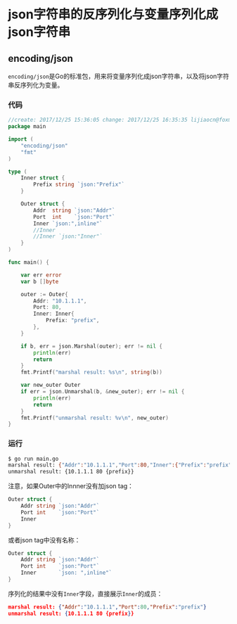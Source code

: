 # json字符串的反序列化与变量序列化成json字符串

## encoding/json

`encoding/json`是Go的标准包，用来将变量序列化成json字符串，以及将json字符串反序列化为变量。

### 代码

```go
//create: 2017/12/25 15:36:05 change: 2017/12/25 16:35:35 lijiaocn@foxmail.com
package main

import (
    "encoding/json"
    "fmt"
)

type (
    Inner struct {
        Prefix string `json:"Prefix"`
    }

    Outer struct {
        Addr  string `json:"Addr"`
        Port  int    `json:"Port"`
        Inner `json:",inline"`
        //Inner
        //Inner `json:"Inner"`
    }
)

func main() {

    var err error
    var b []byte

    outer := Outer{
        Addr: "10.1.1.1",
        Port: 80,
        Inner: Inner{
            Prefix: "prefix",
        },
    }

    if b, err = json.Marshal(outer); err != nil {
        println(err)
        return
    }
    fmt.Printf("marshal result: %s\n", string(b))

    var new_outer Outer
    if err = json.Unmarshal(b, &new_outer); err != nil {
        println(err)
        return
    }
    fmt.Printf("unmarshal result: %v\n", new_outer)
}
```

### 运行

```bash
$ go run main.go
marshal result: {"Addr":"10.1.1.1","Port":80,"Inner":{"Prefix":"prefix"}}
unmarshal result: {10.1.1.1 80 {prefix}}
```

注意，如果Outer中的Innner没有加json tag：

```go
Outer struct {
    Addr string `json:"Addr"`
    Port int    `json:"Port"`
    Inner
}
```

或者json tag中没有名称：

```go
Outer struct {
    Addr string `json:"Addr"`
    Port int    `json:"Port"`
    Inner       `json: ",inline"`
}
```

序列化的结果中没有`Inner`字段，直接展示`Inner`的成员：

```json
marshal result: {"Addr":"10.1.1.1","Port":80,"Prefix":"prefix"}
unmarshal result: {10.1.1.1 80 {prefix}}
```
